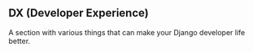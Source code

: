 ## DX (Developer Experience)

A section with various things that can make your Django developer life better.